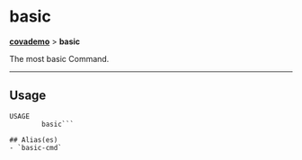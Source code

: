 # basic
__[covademo](./covademo.md)__ > __basic__

The most basic Command.

___

## Usage
```shell
USAGE
        basic```

## Alias(es)
- `basic-cmd`

